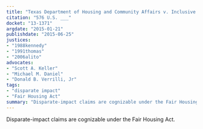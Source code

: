 ```yaml
---
title: "Texas Department of Housing and Community Affairs v. Inclusive Communities Project, Inc."
citation: "576 U.S. ___"
docket: "13-1371"
argdate: "2015-01-21"
publishdate: "2015-06-25"
justices:
- "1988kennedy"
- "1991thomas"
- "2006alito"
advocates:
- "Scott A. Keller"
- "Michael M. Daniel"
- "Donald B. Verrilli, Jr"
tags:
- "disparate impact"
- "Fair Housing Act"
summary: "Disparate-impact claims are cognizable under the Fair Housing Act."
---
```

Disparate-impact claims are cognizable under the Fair Housing Act.
